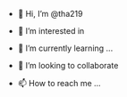 - 👋 Hi, I’m @tha219
- 👀 I’m interested in
- 🌱 I’m currently learning ...

- 💞️ I’m looking to collaborate 
- 📫 How to reach me ...

<!---
tha219/tha219 is a ✨ special ✨ repository because its `README.md` (this file) appears on your GitHub profile.
You can click the Preview link to take a look at your changes.
--->
